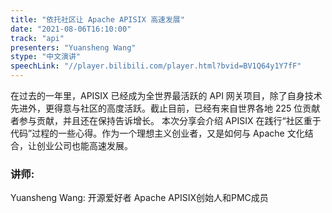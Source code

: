 ```yaml
---
title: "依托社区让 Apache APISIX 高速发展"
date: "2021-08-06T16:10:00" 
track: "api"
presenters: "Yuansheng Wang"
stype: "中文演讲"
speechLink: "//player.bilibili.com/player.html?bvid=BV1Q64y1Y7fF"
---
```

在过去的一年里，APISIX 已经成为全世界最活跃的 API 网关项目，除了自身技术先进外，更得意与社区的高度活跃。截止目前，已经有来自世界各地 225 位贡献者参与贡献，并且还在保持告诉增长。
 本次分享会介绍 APISIX 在践行“社区重于代码”过程的一些心得。作为一个理想主义创业者，又是如何与 Apache 文化结合，让创业公司也能高速发展。
 ### 讲师: 
 Yuansheng Wang: 开源爱好者
Apache APISIX创始人和PMC成员